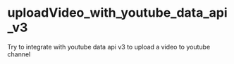 # uploadVideo_with_youtube_data_api_v3
Try to integrate with youtube data api v3 to upload a video to youtube channel
